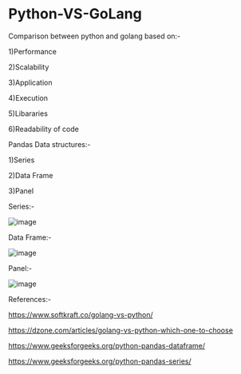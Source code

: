 # Python-VS-GoLang

Comparison between python and golang based on:-

1)Performance

2)Scalability

3)Application

4)Execution

5)Libararies

6)Readability of code


Pandas Data structures:-

1)Series

2)Data Frame

3)Panel

Series:-

![image](https://user-images.githubusercontent.com/52132063/127256035-4dff42ea-8ff0-48bb-a10f-307a9428b3be.png)

Data Frame:-

![image](https://user-images.githubusercontent.com/52132063/127256126-294f21a6-031c-4afb-9c3f-c808e3258308.png)

Panel:-

![image](https://user-images.githubusercontent.com/52132063/127256152-52450e93-bced-4bc2-844b-4bd5f16a04c5.png)


References:-

https://www.softkraft.co/golang-vs-python/

https://dzone.com/articles/golang-vs-python-which-one-to-choose

https://www.geeksforgeeks.org/python-pandas-dataframe/

https://www.geeksforgeeks.org/python-pandas-series/
